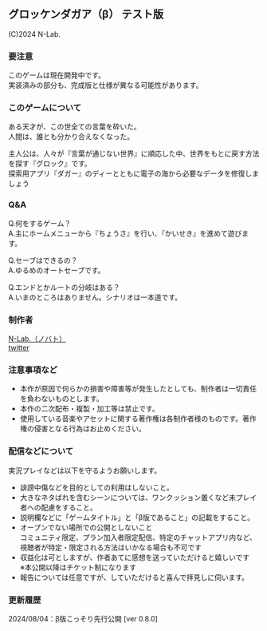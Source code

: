 ## グロッケンダガア（β） テスト版
(C)2024 N-Lab.  
  
### 要注意
このゲームは現在開発中です。  
実装済みの部分も、完成版と仕様が異なる可能性があります。  
  
### このゲームについて
ある天才が、この世全ての言葉を砕いた。  
人間は、誰とも分かり合えなくなった。  
  
主人公は、人々が『言葉が通じない世界』に順応した中、世界をもとに戻す方法を探す『グロック』です。  
探索用アプリ『ダガー』のディーとともに電子の海から必要なデータを修復しましょう  
  
### Q&A
Q.何をするゲーム？  
A.主にホームメニューから『ちょうさ』を行い、『かいせき』を進めて遊びます。  
  
Q.セーブはできるの？  
A.ゆるめのオートセーブです。  
  
Q.エンドとかルートの分岐はある？  
A.いまのところはありません。シナリオは一本道です。  
  
### 制作者
[N-Lab.（ノバト）](https://noael-lab.info/)   
[twitter](https://twitter.com/N_Lavigator)
  
### 注意事項など
- 本作が原因で何らかの損害や障害等が発生したとしても、制作者は一切責任を負わないものとします。
- 本作の二次配布・複製・加工等は禁止です。
- 使用している音楽やアセットに関する著作権は各制作者様のものです。著作権の侵害となる行為はお止めください。
  
### 配信などについて
実況プレイなどは以下を守るようお願いします。
  
- 誹謗中傷などを目的としての利用はしないこと。
- 大きなネタばれを含むシーンについては、ワンクッション置くなど未プレイ者への配慮をすること。
- 説明欄などに「ゲームタイトル」と「β版であること」の記載をすること。
- オープンでない場所での公開としないこと  
コミュニティ限定、プラン加入者限定配信、特定のチャットアプリ内など、視聴者が特定・限定される方法はいかなる場合も不可です
- 収益化は可としますが、作者あてに感想を送っていただけると嬉しいです  
※本公開以降はチケット制になります
- 報告については任意ですが、していただけると喜んで拝見しに伺います。
  
### 更新履歴
2024/08/04：β版こっそり先行公開 [ver 0.8.0]

